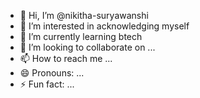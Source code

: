 - 👋 Hi, I’m @nikitha-suryawanshi
- 👀 I’m interested in acknowledging myself
- 🌱 I’m currently learning btech
- 💞️ I’m looking to collaborate on ...
- 📫 How to reach me ...
- 😄 Pronouns: ...
- ⚡ Fun fact: ...

<!---
nikitha-suryawanshi/nikitha-suryawanshi is a ✨ special ✨ repository because its `README.md` (this file) appears on your GitHub profile.
You can click the Preview link to take a look at your changes.
--->
